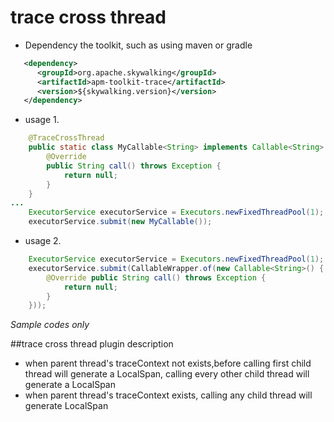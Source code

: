 # trace cross thread
* Dependency the toolkit, such as using maven or gradle
```xml
   <dependency>
      <groupId>org.apache.skywalking</groupId>
      <artifactId>apm-toolkit-trace</artifactId>
      <version>${skywalking.version}</version>
   </dependency>
```

* usage 1.
```java
    @TraceCrossThread
    public static class MyCallable<String> implements Callable<String> {
        @Override
        public String call() throws Exception {
            return null;
        }
    }
...
    ExecutorService executorService = Executors.newFixedThreadPool(1);
    executorService.submit(new MyCallable());
```
* usage 2.
```java
    ExecutorService executorService = Executors.newFixedThreadPool(1);
    executorService.submit(CallableWrapper.of(new Callable<String>() {
        @Override public String call() throws Exception {
            return null;
        }
    }));
```
_Sample codes only_

##trace cross thread plugin description
* when parent thread's traceContext not exists,before calling first child thread will generate a LocalSpan, calling every other child thread will generate a LocalSpan
* when parent thread's traceContext exists, calling any child thread will generate  LocalSpan




